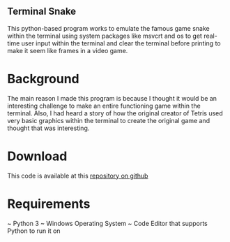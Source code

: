## Terminal Snake

This python-based program works to emulate the famous game snake within the terminal using system packages like msvcrt and os to get real-time user input within the terminal and clear the terminal before printing to make it seem like frames in a video game.

# Background
The main reason I made this program is because I thought it would be an interesting challenge to make an entire functioning game within the terminal. Also, I had heard a story of how the original creator of Tetris used very basic graphics within the terminal to create the original game and thought that was interesting.

# Download
This code is available at this [repository on github](https://github.com/Samrocks58/CSP-Project)

# Requirements
~ Python 3
~ Windows Operating System
~ Code Editor that supports Python to run it on
